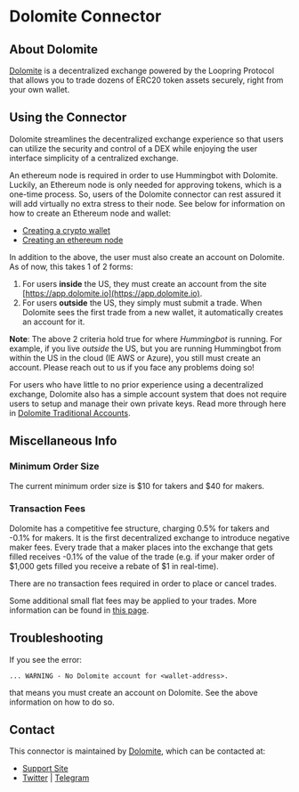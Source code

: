 # Dolomite Connector

## About Dolomite

[Dolomite](https://beta.dolomite.io/exchange) is a decentralized exchange powered by the Loopring Protocol that allows you to trade dozens of ERC20 token assets securely, right from your own wallet.


## Using the Connector

Dolomite streamlines the decentralized exchange experience so that users can utilize the security and control of a DEX while enjoying the user interface simplicity of a centralized exchange.

An ethereum node is required in order to use Hummingbot with Dolomite. Luckily, an Ethereum node is only needed for approving tokens, which is a one-time process. So, users of the Dolomite connector can rest assured it will add virtually no extra stress to their node. See below for information on how to create an Ethereum node and wallet:

* [Creating a crypto wallet](/installation/wallet)
* [Creating an ethereum node](/installation/node/node)

In addition to the above, the user must also create an account on Dolomite. As of now, this takes 1 of 2 forms:
1) For users **inside** the US, they must create an account from the site [https://app.dolomite.io](https://app.dolomite.io).
2) For users **outside** the US, they simply must submit a trade. When Dolomite sees the first trade from a new wallet, it automatically creates an account for it.

**Note**: The above 2 criteria hold true for where *Hummingbot* is running. For example, if you live *outside* the US, but you are running Hummingbot from within the US in the cloud (IE AWS or Azure), you still must create an account. Please reach out to us if you face any problems doing so!

For users who have little to no prior experience using a decentralized exchange, Dolomite also has a simple account system that does not require users to setup and manage their own private keys.  Read more through here in [Dolomite Traditional Accounts](https://dolomite.io/support/noncustodial-accounts).


## Miscellaneous Info

### Minimum Order Size

The current minimum order size is $10 for takers and $40 for makers.

### Transaction Fees

Dolomite has a competitive fee structure, charging 0.5% for takers and -0.1% for makers. It is the first decentralized exchange to introduce negative maker fees. Every trade that a maker places into the exchange that gets filled receives -0.1% of the value of the trade (e.g. if your maker order of $1,000 gets filled you receive a rebate of $1 in real-time).

There are no transaction fees required in order to place or cancel trades.

Some additional small flat fees may be applied to your trades. More information can be found in [this page](https://dolomite.io/support/fees).


## Troubleshooting

If you see the error:

```
... WARNING - No Dolomite account for <wallet-address>.
```

that means you must create an account on Dolomite. See the above information on how to do so.

## Contact

This connector is maintained by [Dolomite](https://beta.dolomite.io/), which can be contacted at:

- [Support Site](https://dolomite.io/support)
- [Twitter](https://twitter.com/dolomite_io?lang=en) | [Telegram](https://t.me/dolomite_official)